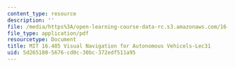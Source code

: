 ```yaml
---
content_type: resource
description: ''
file: /media/https%3A/open-learning-course-data-rc.s3.amazonaws.com/16-485-visual-navigation-for-autonomous-vehicles-vnav-fall-2020/5d2651805676cd0c30bc372edf511a95_MIT16_485F20_lec31.pdf
file_type: application/pdf
resourcetype: Document
title: MIT 16.485 Visual Navigation for Autonomous Vehicels-Lec31
uid: 5d265180-5676-cd0c-30bc-372edf511a95
---
```

